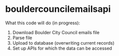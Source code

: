 # bouldercouncilemailsapi

What this code will do (in progress):
1. Download Boulder City Council emails file
2. Parse file
3. Upload to database (overwriting current records)
4. Set up APIs for which the data can be accessed
